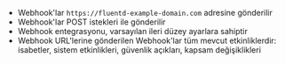 * Webhook'lar `https://fluentd-example-domain.com` adresine gönderilir
* Webhook'lar POST istekleri ile gönderilir
* Webhook entegrasyonu, varsayılan ileri düzey ayarlara sahiptir
* Webhook URL'lerine gönderilen Webhook'lar tüm mevcut etkinliklerdir: isabetler, sistem etkinlikleri, güvenlik açıkları, kapsam değişiklikleri